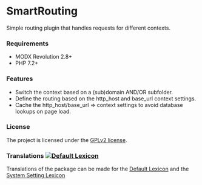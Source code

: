 # SmartRouting

Simple routing plugin that handles requests for different contexts.

### Requirements

* MODX Revolution 2.8+
* PHP 7.2+

### Features

- Switch the context based on a (sub)domain AND/OR subfolder.
- Define the routing based on the http_host and base_url context settings.
- Cache the http_host/base_url => context settings to avoid database lookups on page load.

### License

The project is licensed under the [GPLv2 license](https://github.com/Jako/SmartRouting/LICENSE.md).

### Translations [![Default Lexicon](https://hosted.weblate.org/widget/modx-extras/smartrouting/standard/svg-badge.svg)](https://hosted.weblate.org/projects/modx-extras/smartrouting/)

Translations of the package can be made for the [Default Lexicon](https://hosted.weblate.org/projects/modx-extras/smartrouting/standard/) and the [System Setting Lexicon](https://hosted.weblate.org/projects/modx-extras/smartrouting/system-settings/)

